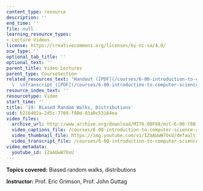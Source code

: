 ```yaml
---
content_type: resource
description: ''
end_time: ''
file: null
learning_resource_types:
- Lecture Videos
license: https://creativecommons.org/licenses/by-nc-sa/4.0/
ocw_type: ''
optional_tab_title: ''
optional_text: ''
parent_title: Video Lectures
parent_type: CourseSection
related_resources_text: "Handout ([PDF](/courses/6-00-introduction-to-computer-science-and-programming-fall-2008/resources/lec19-1))\
  \  \nTranscript ([PDF](/courses/6-00-introduction-to-computer-science-and-programming-fall-2008/resources/6-00f08-l19))"
resource_index_text: ''
resourcetype: Video
start_time: ''
title: '19: Biased Random Walks, Distributions'
uid: b216402a-2d5c-7709-f80d-93a0c53164ea
video_files:
  archive_url: http://www.archive.org/download/MIT6.00F08/mit-6-00-f08-lec19_300k.mp4
  video_captions_file: /courses/6-00-introduction-to-computer-science-and-programming-fall-2008/1844c8c4f2b45f6cbe817bf881dfd41d_IZaAUwW7OsU.vtt
  video_thumbnail_file: https://img.youtube.com/vi/IZaAUwW7OsU/default.jpg
  video_transcript_file: /courses/6-00-introduction-to-computer-science-and-programming-fall-2008/3b99097ff9e2c886f8e97df1eda3ed99_IZaAUwW7OsU.pdf
video_metadata:
  youtube_id: IZaAUwW7OsU
---
```


**Topics covered:** Biased random walks, distributions

**Instructor:** Prof. Eric Grimson, Prof. John Guttag

